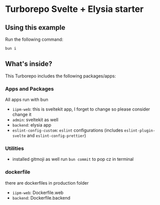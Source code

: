 # Turborepo Svelte + Elysia starter

## Using this example

Run the following command:

```sh
bun i
```

## What's inside?

This Turborepo includes the following packages/apps:

### Apps and Packages

All apps run with bun

-   `iipm-web`: this is sveltekit app, I forget to change so please consider change it
-   `admin`: sveltekit as well
-   `backend`: elysia app
-   `eslint-config-custom`: `eslint` configurations (includes `eslint-plugin-svelte` and `eslint-config-prettier`)

### Utilities

-   installed gitmoji as well run `bun commit` to pop cz in terminal

### dockerfile

there are dockerfiles in production folder

-   `iipm-web`: Dockerfile.web
-   `backend`: Dockerfile.backend
